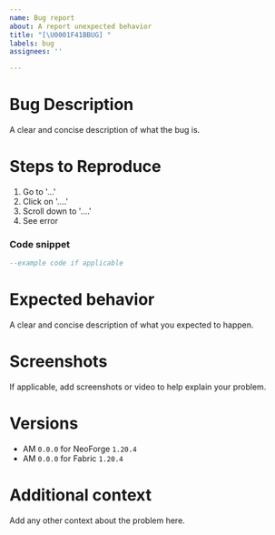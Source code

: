 ```yaml
---
name: Bug report
about: A report unexpected behavior
title: "[\U0001F41BBUG] "
labels: bug
assignees: ''

---
```


# Bug Description
A clear and concise description of what the bug is.

# Steps to Reproduce
1. Go to '...'
2. Click on '....'
3. Scroll down to '....'
4. See error

### Code snippet
```lua
--example code if applicable
```

# Expected behavior
A clear and concise description of what you expected to happen.

# Screenshots
If applicable, add screenshots or video to help explain your problem.

# Versions
 - AM `0.0.0` for NeoForge `1.20.4`
 - AM `0.0.0` for Fabric `1.20.4`

# Additional context
Add any other context about the problem here.
